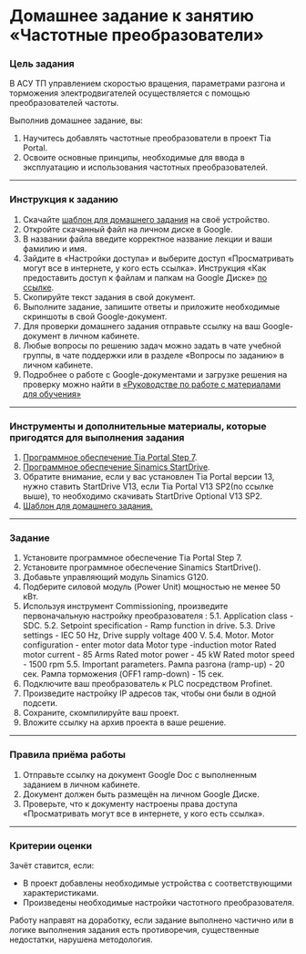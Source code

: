 # Домашнее задание к занятию «Частотные преобразователи»

### Цель задания

В АСУ ТП управлением скоростью вращения, параметрами разгона и торможения электродвигателей осуществляется с помощью преобразователей частоты.

Выполнив домашнее задание, вы:

1. Научитесь добавлять частотные преобразователи в проект Tia Portal.
2. Освоите основные принципы, необходимые для ввода в эксплуатацию и использования частотных преобразователей.


------

### Инструкция к заданию

1. Скачайте [шаблон для домашнего задания](https://u.netology.ru/backend/uploads/lms/content_assets/file/9861/%D0%A8%D0%B0%D0%B1%D0%BB%D0%BE%D0%BD_%D0%B4%D0%BB%D1%8F_%D0%B4%D0%BE%D0%BC%D0%B0%D1%88%D0%BD%D0%B5%D0%B3%D0%BE_%D0%B7%D0%B0%D0%B4%D0%B0%D0%BD%D0%B8%D1%8F__%D0%A7%D0%B0%D1%81%D1%82%D0%BE%D1%82%D0%BD%D1%8B%D0%B5_%D0%BF%D1%80%D0%B5%D0%BE%D0%B1%D1%80%D0%B0%D0%B7%D0%BE%D0%B2%D0%B0%D1%82%D0%B5%D0%BB%D0%B8_-_%D0%A4%D0%B0%D0%BC%D0%B8%D0%BB%D0%B8%D1%8F_%D0%98%D0%BC%D1%8F__%D0%A1%D0%94%D0%95%D0%9B%D0%90%D0%99%D0%A2%D0%95_%D0%9A%D0%9E%D0%9F%D0%98%D0%AE_.docx) на своё устройство.
2. Откройте скачанный файл на личном диске в Google.
3. В названии файла введите корректное название лекции и ваши фамилию и имя.
4. Зайдите в «Настройки доступа» и выберите доступ «Просматривать могут все в интернете, у кого есть ссылка». Инструкция «Как предоставить доступ к файлам и папкам на Google Диске» [по ссылке](https://support.google.com/docs/answer/2494822?hl=ru&co=GENIE.Platform%3DDesktop).
5. Скопируйте текст задания в свой документ.
6. Выполните задание, запишите ответы и приложите необходимые скриншоты в свой Google-документ.
7. Для проверки домашнего задания отправьте ссылку на ваш Google-документ в личном кабинете.
8. Любые вопросы по решению задач можно задать в чате учебной группы, в чате поддержки или в разделе «Вопросы по заданию» в личном кабинете.
9. Подробнее о работе с Google-документами и загрузке решения на проверку можно найти в [«Руководстве по работе с материалами для обучения»](https://l.netology.ru/instruktsiya-po-materialami-dlya-obucheniya)


------

### Инструменты и дополнительные материалы, которые пригодятся для выполнения задания

1. [Программное обеспечение Tia Portal Step 7](https://drive.google.com/drive/folders/1EkJpwrxU6aRDm_8RWyHlbEcwmqq6sTyi).
2. [Программное обеспечение Sinamics StartDrive](https://disk.yandex.ru/d/iUWWqc0MkFm9GA).
3. Обратите внимание, если у вас установлен Tia Portal версии 13, нужно ставить StartDrive V13, если Tia Portal V13 SP2(по ссылке выше), то необходимо скачивать StartDrive Optional V13 SP2.
4. [Шаблон для домашнего задания.](https://u.netology.ru/backend/uploads/lms/content_assets/file/9861/%D0%A8%D0%B0%D0%B1%D0%BB%D0%BE%D0%BD_%D0%B4%D0%BB%D1%8F_%D0%B4%D0%BE%D0%BC%D0%B0%D1%88%D0%BD%D0%B5%D0%B3%D0%BE_%D0%B7%D0%B0%D0%B4%D0%B0%D0%BD%D0%B8%D1%8F__%D0%A7%D0%B0%D1%81%D1%82%D0%BE%D1%82%D0%BD%D1%8B%D0%B5_%D0%BF%D1%80%D0%B5%D0%BE%D0%B1%D1%80%D0%B0%D0%B7%D0%BE%D0%B2%D0%B0%D1%82%D0%B5%D0%BB%D0%B8_-_%D0%A4%D0%B0%D0%BC%D0%B8%D0%BB%D0%B8%D1%8F_%D0%98%D0%BC%D1%8F__%D0%A1%D0%94%D0%95%D0%9B%D0%90%D0%99%D0%A2%D0%95_%D0%9A%D0%9E%D0%9F%D0%98%D0%AE_.docx)


------

### Задание 

1. Установите программное обеспечение Tia Portal Step 7.
2. Установите программное обеспечение Sinamics StartDrive().
3. Добавьте управляющий модуль Sinamics G120.
4. Подберите силовой модуль (Power Unit) мощностью не менее 50 кВт.
5. Используя инструмент Commissioning, произведите первоначальную настройку преобразователя :
5.1. Application class - SDC.
5.2. Setpoint specification - Ramp function in drive.
5.3. Drive settings - IEC 50 Hz, Drive supply voltage 400 V.
5.4. Motor. 
Motor configuration - enter motor data
Motor type -induction motor
Rated motor current - 85 Arms
Rated motor power - 45 kW
Rated motor speed - 1500 rpm 
5.5. Important parameters. 
Рампа разгона (ramp-up) - 20 сек.
Рампа торможения (OFF1 ramp-down) - 15 сек. 
6. Подключите ваш преобразователь к PLC посредством Profinet.
7. Произведите настройку IP адресов так, чтобы они были в одной подсети.
8. Сохраните, скомпилируйте ваш проект. 
9. Вложите ссылку на архив проекта в ваше решение.


------

### Правила приёма работы

1. Отправьте ссылку на документ Google Doc с выполненным заданием в личном кабинете.
2. Документ должен быть размещён на личном Google Диске.
3. Проверьте, что к документу настроены права доступа «Просматривать могут все в интернете, у кого есть ссылка».


------

### Критерии оценки
Зачёт ставится, если:  

- В проект добавлены необходимые устройства с соответствующими характеристиками.
- Произведены необходимые настройки частотного преобразователя.

Работу направят на доработку, если задание выполнено частично или в логике выполнения задания есть противоречия, существенные недостатки, нарушена методология.
